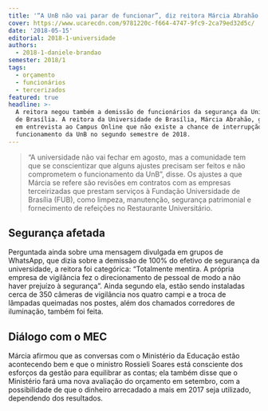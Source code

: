 ```yaml
---
title: '“A UnB não vai parar de funcionar”, diz reitora Márcia Abrahão'
cover: https://www.ucarecdn.com/9781220c-f664-4747-9fc9-2ca79ed32d5c/
date: '2018-05-15'
editorial: 2018-1-universidade
authors:
  - 2018-1-daniele-brandao
semester: 2018/1
tags:
  - orçamento
  - funcionários
  - tercerizados
featured: true
headline: >-
  A reitora negou também a demissão de funcionários da segurança da Universidade
  de Brasília. A reitora da Universidade de Brasília, Márcia Abrahão, garantiu
  em entrevista ao Campus Online que não existe a chance de interrupção do
  funcionamento da UnB no segundo semestre de 2018.
---
```


> “A universidade não vai fechar em agosto, mas a comunidade tem que se conscientizar que alguns ajustes precisam ser feitos e não comprometem o funcionamento da UnB”, disse. Os ajustes a que Márcia se refere são revisões em contratos com as empresas terceirizadas que prestam serviços à Fundação Universidade de Brasília (FUB), como limpeza, manutenção, segurança patrimonial e fornecimento de refeições no Restaurante Universitário.

## Segurança afetada

Perguntada ainda sobre uma mensagem divulgada em grupos de WhatsApp, que dizia sobre a demissão de 100% do efetivo de segurança da universidade, a reitora foi categórica: “Totalmente mentira. A própria empresa de vigilância fez o direcionamento de pessoal de modo a não haver prejuízo à segurança”. Ainda segundo ela, estão sendo instaladas cerca de 350 câmeras de vigilância nos quatro campi e a troca de lâmpadas queimadas nos postes, além dos chamados corredores de iluminação, também foi feita.

## Diálogo com o MEC

Márcia afirmou que as conversas com o Ministério da Educação estão acontecendo bem e que o ministro Rossieli Soares está consciente dos esforços da gestão para equilibrar as contas; ela também disse que o Ministério fará uma nova avaliação do orçamento em setembro, com a possibilidade de que o dinheiro arrecadado a mais em 2017 seja utilizado, dependendo dos resultados.
